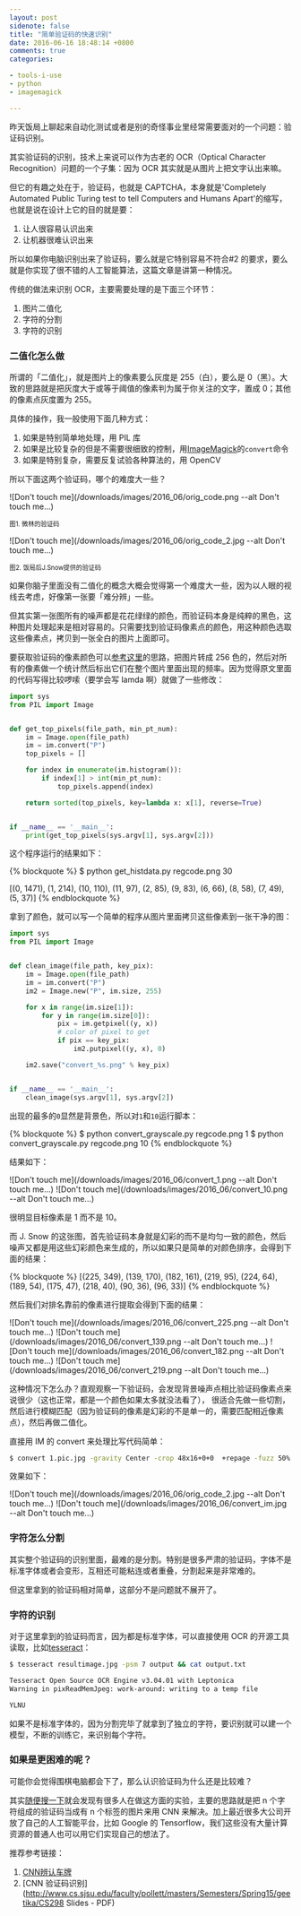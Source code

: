 ```yaml
---
layout: post
sidenote: false
title: "简单验证码的快速识别"
date: 2016-06-16 18:48:14 +0800
comments: true
categories:

- tools-i-use
- python
- imagemagick

---
```


昨天饭局上聊起来自动化测试或者是别的奇怪事业里经常需要面对的一个问题：验证码识别。

其实验证码的识别，技术上来说可以作为古老的 OCR（Optical Character Recognition）问题的一个子集：因为 OCR 其实就是从图片上把文字认出来嘛。

但它的有趣之处在于，验证码，也就是 CAPTCHA，本身就是'Completely Automated Public Turing test to tell Computers and Humans Apart'的缩写，也就是说在设计上它的目的就是要：

1. 让人很容易认识出来
2. 让机器很难认识出来

所以如果你电脑识别出来了验证码，要么就是它特别容易不符合#2 的要求，要么就是你实现了很不错的人工智能算法，这篇文章是讲第一种情况。

传统的做法来识别 OCR，主要需要处理的是下面三个环节：

1. 图片二值化
2. 字符的分割
3. 字符的识别

### 二值化怎么做

所谓的「二值化」，就是图片上的像素要么灰度是 255（白），要么是 0（黑）。大致的思路就是把灰度大于或等于阈值的像素判为属于你关注的文字，置成 0；其他的像素点灰度置为 255。

具体的操作，我一般使用下面几种方式：

1. 如果是特别简单地处理，用 PIL 库
2. 如果是比较复杂的但是不需要很细致的控制，用[ImageMagick](http://imagemagick.sourceforge.net/)的`convert`命令
3. 如果是特别复杂，需要反复试验各种算法的，用 OpenCV

所以下面这两个验证码，哪个的难度大一些？

![Don't touch me](/downloads/images/2016_06/orig_code.png --alt Don't touch me...)
<p style="font-size: 0.8em;">图1. 微林的验证码</p>


![Don't touch me](/downloads/images/2016_06/orig_code_2.jpg --alt Don't touch me...)
<p style="font-size: 0.8em;">图2. 饭局后J.Snow提供的验证码</p>

如果你脑子里面没有二值化的概念大概会觉得第一个难度大一些，因为以人眼的视线去考虑，好像第一张要「难分辨」一些。

但其实第一张图所有的噪声都是花花绿绿的颜色，而验证码本身是纯粹的黑色，这种图片处理起来是相对容易的。只需要找到验证码像素点的颜色，用这种颜色选取这些像素点，拷贝到一张全白的图片上面即可。

要获取验证码的像素颜色可以[参考这里](http://www.boyter.org/decoding-captchas/)的思路，把图片转成 256 色的，然后对所有的像素做一个统计然后标出它们在整个图片里面出现的频率。因为觉得原文里面的代码写得比较啰嗦（要学会写 lamda 啊）就做了一些修改：

```python
import sys
from PIL import Image


def get_top_pixels(file_path, min_pt_num):
    im = Image.open(file_path)
    im = im.convert("P")
    top_pixels = []

    for index in enumerate(im.histogram()):
        if index[1] > int(min_pt_num):
            top_pixels.append(index)

    return sorted(top_pixels, key=lambda x: x[1], reverse=True)


if __name__ == '__main__':
    print(get_top_pixels(sys.argv[1], sys.argv[2]))
```

这个程序运行的结果如下：

{% blockquote %}
$ python get_histdata.py regcode.png 30

[(0, 1471), (1, 214), (10, 110), (11, 97), (2, 85), (9, 83), (6, 66), (8, 58), (7, 49), (5, 37)]
{% endblockquote %}

拿到了颜色，就可以写一个简单的程序从图片里面拷贝这些像素到一张干净的图：

``` python
import sys
from PIL import Image


def clean_image(file_path, key_pix):
    im = Image.open(file_path)
    im = im.convert("P")
    im2 = Image.new("P", im.size, 255)

    for x in range(im.size[1]):
        for y in range(im.size[0]):
            pix = im.getpixel((y, x))
            # color of pixel to get
            if pix == key_pix:
                im2.putpixel((y, x), 0)

    im2.save("convert_%s.png" % key_pix)


if __name__ == '__main__':
    clean_image(sys.argv[1], sys.argv[2])

```


出现的最多的`0`显然是背景色，所以对`1`和`10`运行脚本：

{% blockquote %}
$ python convert_grayscale.py regcode.png 1
$ python convert_grayscale.py regcode.png 10
{% endblockquote %}

结果如下：

![Don't touch me](/downloads/images/2016_06/convert_1.png --alt Don't touch me...)
![Don't touch me](/downloads/images/2016_06/convert_10.png --alt Don't touch me...)

很明显目标像素是 1 而不是 10。

而 J. Snow 的这张图，首先验证码本身就是幻彩的而不是均匀一致的颜色，然后噪声又都是用这些幻彩颜色来生成的，所以如果只是简单的对颜色排序，会得到下面的结果：

{% blockquote %}
[(225, 349), (139, 170), (182, 161), (219, 95), (224, 64), (189, 54), (175, 47), (218, 40), (90, 36), (96, 33)]
{% endblockquote %}

然后我们对排名靠前的像素进行提取会得到下面的结果：

![Don't touch me](/downloads/images/2016_06/convert_225.png --alt Don't touch me...)
![Don't touch me](/downloads/images/2016_06/convert_139.png --alt Don't touch me...)
![Don't touch me](/downloads/images/2016_06/convert_182.png --alt Don't touch me...)
![Don't touch me](/downloads/images/2016_06/convert_219.png --alt Don't touch me...)

这种情况下怎么办？直观观察一下验证码，会发现背景噪声点相比验证码像素点来说很少（这也正常，都是一个颜色如果太多就没法看了）， 很适合先做一些切割，然后进行模糊匹配（因为验证码的像素是幻彩的不是单一的，需要匹配相近像素点），然后再做二值化。

直接用 IM 的 convert 来处理比写代码简单：

``` bash
$ convert 1.pic.jpg -gravity Center -crop 48x16+0+0  +repage -fuzz 50% -fill white -opaque white -fill black +opaque white resultimage.jpg
```

效果如下：

![Don't touch me](/downloads/images/2016_06/orig_code_2.jpg --alt Don't touch me...)
![Don't touch me](/downloads/images/2016_06/convert_im.jpg --alt Don't touch me...)

### 字符怎么分割

其实整个验证码的识别里面，最难的是分割。特别是很多严肃的验证码，字体不是标准字体或者会变形，互相还可能粘连或者重叠，分割起来是非常难的。

但这里拿到的验证码相对简单，这部分不是问题就不展开了。

### 字符的识别

对于这里拿到的验证码而言，因为都是标准字体，可以直接使用 OCR 的开源工具读取，比如[tesseract](https://github.com/tesseract-ocr/tesseract/wiki)：

``` bash
$ tesseract resultimage.jpg -psm 7 output && cat output.txt

Tesseract Open Source OCR Engine v3.04.01 with Leptonica
Warning in pixReadMemJpeg: work-around: writing to a temp file

YLNU
```

如果不是标准字体的，因为分割完毕了就拿到了独立的字符，要识别就可以建一个模型，不断的训练它，来识别每个字符。

### 如果是更困难的呢？

可能你会觉得围棋电脑都会下了，那么认识验证码为什么还是比较难？

其实[随便搜一下](https://www.google.com.hk/search?safe=off&q=CNN+captcha&oq=CNN+captcha&gs_l=serp.3...1563.1932.0.2169.3.3.0.0.0.0.0.0..0.0....0...1c.1.64.serp..3.0.0.q4EdDQLrqyk)就会发现有很多人在做这方面的实验，主要的思路就是把 n 个字符组成的验证码当成有 n 个标签的图片来用 CNN 来解决。加上最近很多大公司开放了自己的人工智能平台，比如 Google 的 Tensorflow，我们这些没有大量计算资源的普通人也可以用它们实现自己的想法了。

推荐参考链接：

1. [CNN辨认车牌](https://matthewearl.github.io/2016/05/06/cnn-anpr/)
2. [CNN 验证码识别](http://www.cs.sjsu.edu/faculty/pollett/masters/Semesters/Spring15/geetika/CS298 Slides - PDF)

